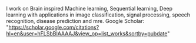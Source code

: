 
I work on Brain inspired Machine learning, Sequential learning, Deep learning with applications in image classification, signal processing, speech recognition, disease prediction and mre.
Google Scholar: "https://scholar.google.com/citations?hl=en&user=hFLSbBIAAAAJ&view_op=list_works&sortby=pubdate"
		
